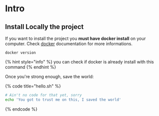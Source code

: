 # Intro

## Install Locally the project 

If you want to install the project you **must have docker install** on your computer. Check [docker](https://docs.docker.com/get-docker/) documentation for more informations.

```
docker version
```

{% hint style="info" %}
you can check if docker is already install with this command
{% endhint %}

Once you're strong enough, save the world:

{% code title="hello.sh" %}
```bash
# Ain't no code for that yet, sorry
echo 'You got to trust me on this, I saved the world'
```
{% endcode %}



